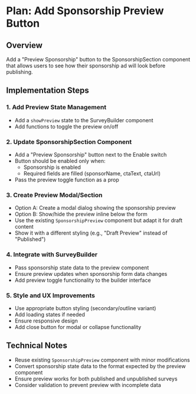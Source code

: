 # Plan: Add Sponsorship Preview Button

## Overview
Add a "Preview Sponsorship" button to the SponsorshipSection component that allows users to see how their sponsorship ad will look before publishing.

## Implementation Steps

### 1. Add Preview State Management
- Add a `showPreview` state to the SurveyBuilder component
- Add functions to toggle the preview on/off

### 2. Update SponsorshipSection Component
- Add a "Preview Sponsorship" button next to the Enable switch
- Button should be enabled only when:
  - Sponsorship is enabled
  - Required fields are filled (sponsorName, ctaText, ctaUrl)
- Pass the preview toggle function as a prop

### 3. Create Preview Modal/Section
- Option A: Create a modal dialog showing the sponsorship preview
- Option B: Show/hide the preview inline below the form
- Use the existing `SponsorshipPreview` component but adapt it for draft content
- Show it with a different styling (e.g., "Draft Preview" instead of "Published")

### 4. Integrate with SurveyBuilder
- Pass sponsorship state data to the preview component
- Ensure preview updates when sponsorship form data changes
- Add preview toggle functionality to the builder interface

### 5. Style and UX Improvements
- Use appropriate button styling (secondary/outline variant)
- Add loading states if needed
- Ensure responsive design
- Add close button for modal or collapse functionality

## Technical Notes
- Reuse existing `SponsorshipPreview` component with minor modifications
- Convert sponsorship state data to the format expected by the preview component
- Ensure preview works for both published and unpublished surveys
- Consider validation to prevent preview with incomplete data